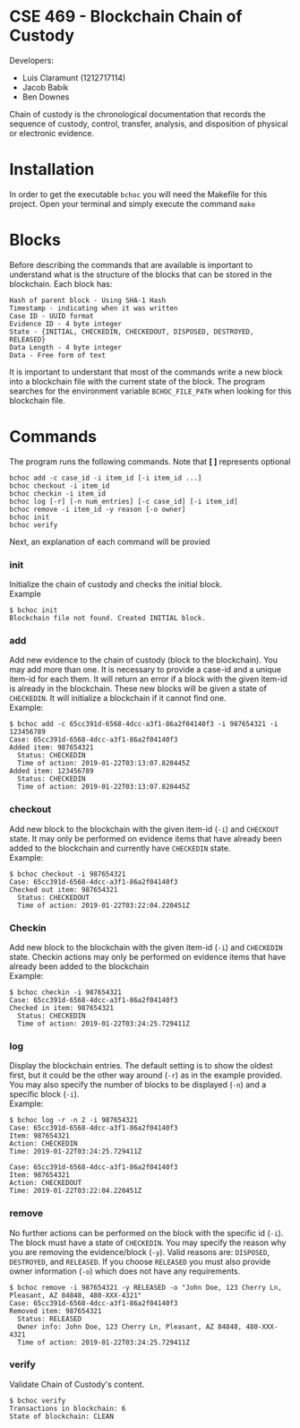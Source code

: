 # CSE 469 - Blockchain Chain of Custody
Developers: 
  - Luis Claramunt (1212717114)
  - Jacob Babik 
  - Ben Downes

Chain of custody is the chronological documentation that records the sequence of custody, control, transfer, analysis, and disposition of physical or electronic evidence.

# Installation
In order to get the executable `bchoc` you will need the Makefile for this project. Open your terminal and simply execute the command
`make`
# Blocks
Before describing the commands that are available is important to understand what is the structure of the blocks that can be stored in the blockchain. 
Each block has:
```Blocks
Hash of parent block - Using SHA-1 Hash
Timestamp - indicating when it was written
Case ID - UUID format
Evidence ID - 4 byte integer
State - {INITIAL, CHECKEDIN, CHECKEDOUT, DISPOSED, DESTROYED, RELEASED}
Data Length - 4 byte integer
Data - Free form of text
```
It is important to understant that most of the commands write a new block into a blockchain file with the current state of the block. The program searches for the environment variable `BCHOC_FILE_PATH` when looking for this blockchain file. 

# Commands
The program runs the following commands. Note that **[ ]** represents optional 
```Commands
bchoc add -c case_id -i item_id [-i item_id ...]
bchoc checkout -i item_id
bchoc checkin -i item_id
bchoc log [-r] [-n num_entries] [-c case_id] [-i item_id]
bchoc remove -i item_id -y reason [-o owner]
bchoc init
bchoc verify
```
Next, an explanation of each command will be provied

### init
Initialize the chain of custody and checks the initial block.<br>Example
```init example
$ bchoc init
Blockchain file not found. Created INITIAL block.
```
### add
Add new evidence to the chain of custody (block to the blockchain). You may add more than one. It is necessary to provide a case-id and a unique item-id for each them. It will return an error if a block with the given item-id is already in the blockchain. These new blocks will be given a state of `CHECKEDIN`. It will initialize a blockchain if it cannot find one.<br>Example: 
```Add Example
$ bchoc add -c 65cc391d-6568-4dcc-a3f1-86a2f04140f3 -i 987654321 -i 123456789
Case: 65cc391d-6568-4dcc-a3f1-86a2f04140f3
Added item: 987654321
  Status: CHECKEDIN
  Time of action: 2019-01-22T03:13:07.820445Z
Added item: 123456789
  Status: CHECKEDIN
  Time of action: 2019-01-22T03:13:07.820445Z
 ```
### checkout
Add new block to the blockchain with the given item-id (`-i`) and `CHECKOUT` state. It may only be performed on evidence items that have already been added to the blockchain and currently have `CHECKEDIN` state.<br>Example:
```Checkout Example
$ bchoc checkout -i 987654321
Case: 65cc391d-6568-4dcc-a3f1-86a2f04140f3
Checked out item: 987654321
  Status: CHECKEDOUT
  Time of action: 2019-01-22T03:22:04.220451Z
  ```
 ### Checkin
Add new block to the blockchain with the given item-id (`-i`) and `CHECKEDIN` state. Checkin actions may only be performed on evidence items that have already been added to the blockchain<br>Example:
```Checkin Example
$ bchoc checkin -i 987654321
Case: 65cc391d-6568-4dcc-a3f1-86a2f04140f3
Checked in item: 987654321
  Status: CHECKEDIN
  Time of action: 2019-01-22T03:24:25.729411Z
  ```
 ### log
Display the blockchain entries. The default setting is to show the oldest first, but it could be the other way around (`-r`) as in the example provided. You may also specify the number of blocks to be displayed (`-n`) and a specific block (`-i`).<br>Example:
  ```log Example
  $ bchoc log -r -n 2 -i 987654321
Case: 65cc391d-6568-4dcc-a3f1-86a2f04140f3
Item: 987654321
Action: CHECKEDIN
Time: 2019-01-22T03:24:25.729411Z

Case: 65cc391d-6568-4dcc-a3f1-86a2f04140f3
Item: 987654321
Action: CHECKEDOUT
Time: 2019-01-22T03:22:04.220451Z
```
### remove
No further actions can be performed on the block with the specific id (`-i`). The block must have a state of `CHECKEDIN`. You may specify the reason why you are removing the evidence/block (`-y`). Valid reasons are: `DISPOSED`, `DESTROYED`, and `RELEASED`. If you choose `RELEASED` you must also provide owner information (`-o`) which does not have any requirements.
```remove Example
$ bchoc remove -i 987654321 -y RELEASED -o "John Doe, 123 Cherry Ln, Pleasant, AZ 84848, 480-XXX-4321"
Case: 65cc391d-6568-4dcc-a3f1-86a2f04140f3
Removed item: 987654321
  Status: RELEASED
  Owner info: John Doe, 123 Cherry Ln, Pleasant, AZ 84848, 480-XXX-4321
  Time of action: 2019-01-22T03:24:25.729411Z
  ```
### verify
Validate Chain of Custody's content.
```verify Examplee
$ bchoc verify
Transactions in blockchain: 6
State of blockchain: CLEAN
```
